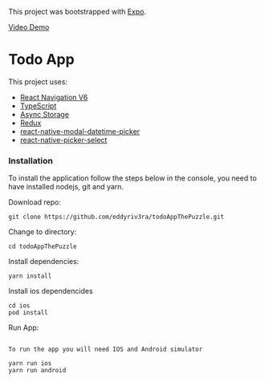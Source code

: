 This project was bootstrapped with [Expo](https://docs.expo.dev/).

[Video Demo](https://www.loom.com/share/622c8d03373a48b7bcb87bcfe6db221a)

# Todo App

This project uses:

- [React Navigation V6](https://reactnavigation.org/docs/getting-started/)
- [TypeScript](https://www.typescriptlang.org/)
- [Async Storage](https://react-native-async-storage.github.io/async-storage/docs/install/)
- [Redux](https://es.redux.js.org/)
- [react-native-modal-datetime-picker](https://github.com/mmazzarolo/react-native-modal-datetime-picker)
- [react-native-picker-select](https://github.com/lawnstarter/react-native-picker-select)

### Installation

To install the application follow the steps below in the console, you need to have installed nodejs, git and yarn.

Download repo:

```
git clone https://github.com/eddyriv3ra/todoAppThePuzzle.git
```

Change to directory:

```
cd todoAppThePuzzle
```

Install dependencies:

```
yarn install
```

Install ios dependencides

```
cd ios
pod install
```

Run App:

```

To run the app you will need IOS and Android simulator

yarn run ios
yarn run android

```
